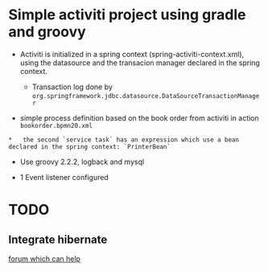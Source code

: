 Simple activiti project using gradle and groovy
===============================================

*   Activiti is initialized in a spring context (spring-activiti-context.xml), using the datasource and the transacion manager declared in the spring context.
    * Transaction log done by `org.springframework.jdbc.datasource.DataSourceTransactionManager`

*    simple process definition based on the book order from activiti in action `bookorder.bpmn20.xml`

    *   the second `service task` has an expression which use a bean declared in the spring context: `PrinterBean`

*   Use groovy 2.2.2, logback and mysql

*   1 Event listener configured

TODO
====

Integrate hibernate
-------------------
[forum which can help](http://forums.activiti.org/content/activiti-hibernate)

